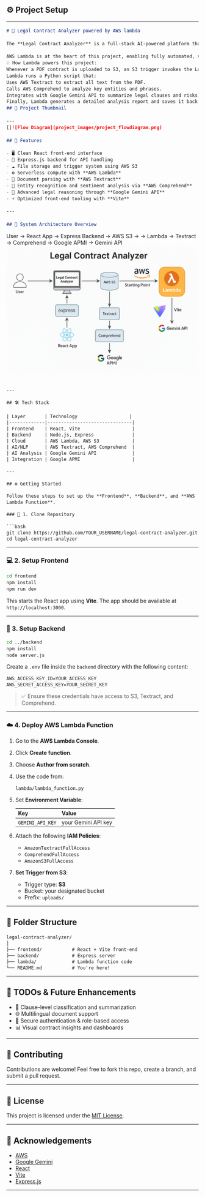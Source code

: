 ## ⚙️ Project Setup

---

```markdown
# 🧾 Legal Contract Analyzer powered by AWS lambda

The **Legal Contract Analyzer** is a full-stack AI-powered platform that automates the extraction, analysis, and summarization of legal contracts. Utilizing AWS services and advanced AI via the Google Gemini API, this tool provides smart insights and structured understanding from uploaded documents.

AWS Lambda is at the heart of this project, enabling fully automated, scalable, and cost-effective legal analysis without managing servers.
💡 How Lambda powers this project:
Whenever a PDF contract is uploaded to S3, an S3 trigger invokes the Lambda function automatically.
Lambda runs a Python script that:
Uses AWS Textract to extract all text from the PDF.
Calls AWS Comprehend to analyze key entities and phrases.
Integrates with Google Gemini API to summarize legal clauses and risks.
Finally, Lambda generates a detailed analysis report and saves it back to the S3 bucket for frontend retrieval.
## 📸 Project Thumbnail

---
[]![Flow Diagram](project_images/project_flowdiagram.png)

## 🚀 Features

- 🖥️ Clean React front-end interface
- 🔧 Express.js backend for API handling
- ☁️ File storage and trigger system using AWS S3
- ⚙️ Serverless compute with **AWS Lambda**
- 📄 Document parsing with **AWS Textract**
- 🧠 Entity recognition and sentiment analysis via **AWS Comprehend**
- 🤖 Advanced legal reasoning through **Google Gemini API**
- ⚡ Optimized front-end tooling with **Vite**

---

## 🧩 System Architecture Overview

```
User → React App → Express Backend → AWS S3 → 
→ Lambda → Textract → Comprehend → Google APMI → Gemini API
![Flow Diagram](project_images/project_flowdiagram.png)

```

---

## 🛠 Tech Stack

| Layer       | Technology                   |
|-------------|-------------------------------|
| Frontend    | React, Vite                   |
| Backend     | Node.js, Express              |
| Cloud       | AWS Lambda, AWS S3            |
| AI/NLP      | AWS Textract, AWS Comprehend  |
| AI Analysis | Google Gemini API             |
| Integration | Google APMI                   |

---

## ⚙️ Getting Started

Follow these steps to set up the **Frontend**, **Backend**, and **AWS Lambda Function**.

### 🔁 1. Clone Repository

```bash
git clone https://github.com/YOUR_USERNAME/legal-contract-analyzer.git
cd legal-contract-analyzer
```

---

### 💻 2. Setup Frontend

```bash
cd frontend
npm install
npm run dev
```

This starts the React app using **Vite**. The app should be available at `http://localhost:3000`.

---

### 🔧 3. Setup Backend

```bash
cd ../backend
npm install
node server.js
```

Create a `.env` file inside the `backend` directory with the following content:

```
AWS_ACCESS_KEY_ID=YOUR_ACCESS_KEY
AWS_SECRET_ACCESS_KEY=YOUR_SECRET_KEY
```

> ✅ Ensure these credentials have access to S3, Textract, and Comprehend.

---

### ☁️ 4. Deploy AWS Lambda Function

1. Go to the **AWS Lambda Console**.
2. Click **Create function**.
3. Choose **Author from scratch**.
4. Use the code from:

   ```
   lambda/lambda_function.py
   ```

5. Set **Environment Variable**:

   | Key             | Value                |
   |------------------|----------------------|
   | `GEMINI_API_KEY` | your Gemini API key  |

6. Attach the following **IAM Policies**:
   - `AmazonTextractFullAccess`
   - `ComprehendFullAccess`
   - `AmazonS3FullAccess`

7. **Set Trigger from S3**:
   - Trigger type: **S3**
   - Bucket: your designated bucket
   - Prefix: `uploads/`

---

## 📂 Folder Structure

```
legal-contract-analyzer/
│
├── frontend/           # React + Vite front-end
├── backend/            # Express server
├── lambda/             # Lambda function code
└── README.md           # You're here!
```

---

## 📌 TODOs & Future Enhancements

- 🧾 Clause-level classification and summarization
- 🌐 Multilingual document support
- 🔐 Secure authentication & role-based access
- 📊 Visual contract insights and dashboards

---

## 🤝 Contributing

Contributions are welcome! Feel free to fork this repo, create a branch, and submit a pull request.

---

## 📄 License

This project is licensed under the [MIT License](LICENSE).

---

## 🙌 Acknowledgements

- [AWS](https://aws.amazon.com/)
- [Google Gemini](https://deepmind.google/technologies/gemini/)
- [React](https://reactjs.org/)
- [Vite](https://vitejs.dev/)
- [Express.js](https://expressjs.com/)

---

```


